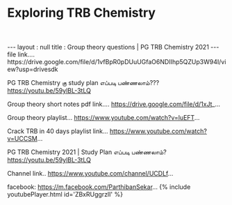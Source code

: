 <h1>Exploring TRB Chemistry</h1><br><br>---
layout : null
title : Group theory questions | PG TRB Chemistry 2021
---
file link....
https://drive.google.com/file/d/1vfBpR0pDUuUGfaO6NDIIhp5QZUp3W94I/view?usp=drivesdk


PG TRB Chemistry கு study plan எப்படி பண்ணலாம்??? 
https://youtu.be/59ylBL-3tLQ

Group theory short notes pdf link....
https://drive.google.com/file/d/1xJt_...

Group theory playlist...
https://www.youtube.com/watch?v=luEFT...

Crack TRB in 40 days playlist link...
https://www.youtube.com/watch?v=UCCSM...

PG TRB Chemistry 2021 | Study Plan எப்படி பண்ணலாம்?
https://youtu.be/59ylBL-3tLQ

Channel link..
https://www.youtube.com/channel/UCDLf...

facebook: https://m.facebook.com/ParthibanSekar...
{% include youtubePlayer.html id='ZBxRUggrzlI' %}<br>
